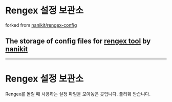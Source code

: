# Rengex 설정 보관소
forked from [nanikit/rengex-config](https://github.com/nanikit/rengex-config)

## The storage of config files for [rengex tool](https://github.com/nanikit/Rengex) by [nanikit](https://github.com/nanikit)

---
# Rengex 설정 보관소

Rengex를 돌릴 때 사용하는 설정 파일을 모아놓은 곳입니다. 풀리퀘 받습니다.
